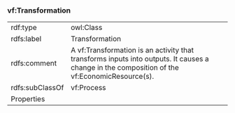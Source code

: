 ### vf:Transformation

<table>
<tr><td>rdf:type</td><td> owl:Class </td></tr>
<tr><td>rdfs:label</td><td>Transformation</td></tr>
<tr><td>rdfs:comment</td><td>A vf:Transformation is an activity that transforms inputs into outputs.  It causes a change in the composition of the vf:EconomicResource(s).</td></tr>
<tr><td>rdfs:subClassOf</td><td>vf:Process</td></tr>
<tr><td>Properties</td><td></td></tr>
</table>